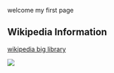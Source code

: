 <p>welcome my first page</p>

<h2>Wikipedia Information</h2>

<a href="">wikipedia big library </a>

![](web.gif)

